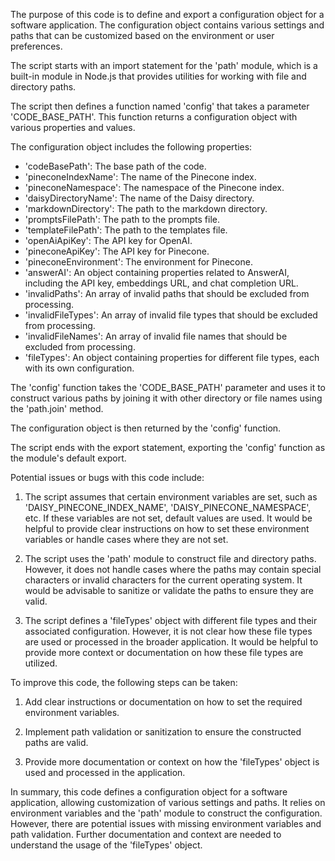 The purpose of this code is to define and export a configuration object for a software application. The configuration object contains various settings and paths that can be customized based on the environment or user preferences.

The script starts with an import statement for the 'path' module, which is a built-in module in Node.js that provides utilities for working with file and directory paths.

The script then defines a function named 'config' that takes a parameter 'CODE_BASE_PATH'. This function returns a configuration object with various properties and values.

The configuration object includes the following properties:

- 'codeBasePath': The base path of the code.
- 'pineconeIndexName': The name of the Pinecone index.
- 'pineconeNamespace': The namespace of the Pinecone index.
- 'daisyDirectoryName': The name of the Daisy directory.
- 'markdownDirectory': The path to the markdown directory.
- 'promptsFilePath': The path to the prompts file.
- 'templateFilePath': The path to the templates file.
- 'openAiApiKey': The API key for OpenAI.
- 'pineconeApiKey': The API key for Pinecone.
- 'pineconeEnvironment': The environment for Pinecone.
- 'answerAI': An object containing properties related to AnswerAI, including the API key, embeddings URL, and chat completion URL.
- 'invalidPaths': An array of invalid paths that should be excluded from processing.
- 'invalidFileTypes': An array of invalid file types that should be excluded from processing.
- 'invalidFileNames': An array of invalid file names that should be excluded from processing.
- 'fileTypes': An object containing properties for different file types, each with its own configuration.

The 'config' function takes the 'CODE_BASE_PATH' parameter and uses it to construct various paths by joining it with other directory or file names using the 'path.join' method.

The configuration object is then returned by the 'config' function.

The script ends with the export statement, exporting the 'config' function as the module's default export.

Potential issues or bugs with this code include:

1. The script assumes that certain environment variables are set, such as 'DAISY_PINECONE_INDEX_NAME', 'DAISY_PINECONE_NAMESPACE', etc. If these variables are not set, default values are used. It would be helpful to provide clear instructions on how to set these environment variables or handle cases where they are not set.

2. The script uses the 'path' module to construct file and directory paths. However, it does not handle cases where the paths may contain special characters or invalid characters for the current operating system. It would be advisable to sanitize or validate the paths to ensure they are valid.

3. The script defines a 'fileTypes' object with different file types and their associated configuration. However, it is not clear how these file types are used or processed in the broader application. It would be helpful to provide more context or documentation on how these file types are utilized.

To improve this code, the following steps can be taken:

1. Add clear instructions or documentation on how to set the required environment variables.

2. Implement path validation or sanitization to ensure the constructed paths are valid.

3. Provide more documentation or context on how the 'fileTypes' object is used and processed in the application.

In summary, this code defines a configuration object for a software application, allowing customization of various settings and paths. It relies on environment variables and the 'path' module to construct the configuration. However, there are potential issues with missing environment variables and path validation. Further documentation and context are needed to understand the usage of the 'fileTypes' object.